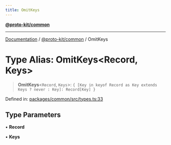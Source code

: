 ```yaml
---
title: OmitKeys
---
```


[**@proto-kit/common**](../README.md)

***

[Documentation](../../../README.md) / [@proto-kit/common](../README.md) / OmitKeys

# Type Alias: OmitKeys\<Record, Keys\>

> **OmitKeys**\<`Record`, `Keys`\>: `{ [Key in keyof Record as Key extends Keys ? never : Key]: Record[Key] }`

Defined in: [packages/common/src/types.ts:33](https://github.com/proto-kit/framework/blob/4d6b3b6da51b3edee0fbf25ce72c1f59ec61e891/packages/common/src/types.ts#L33)

## Type Parameters

• **Record**

• **Keys**
